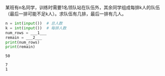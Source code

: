 某班有n名同学，训练时需要1名领队站在队伍外，其余同学组成每排k人的队伍（最后一排可能不足k人）。求队伍有几排，最后一排有几人。

```py
n = int(input())  # 总人数
k = int(input())  # 每排人数
num_rows = ___1___
remain = ___2___
print(num_rows)
print(remain)
```

```input
50
```

```output
7
1
```

